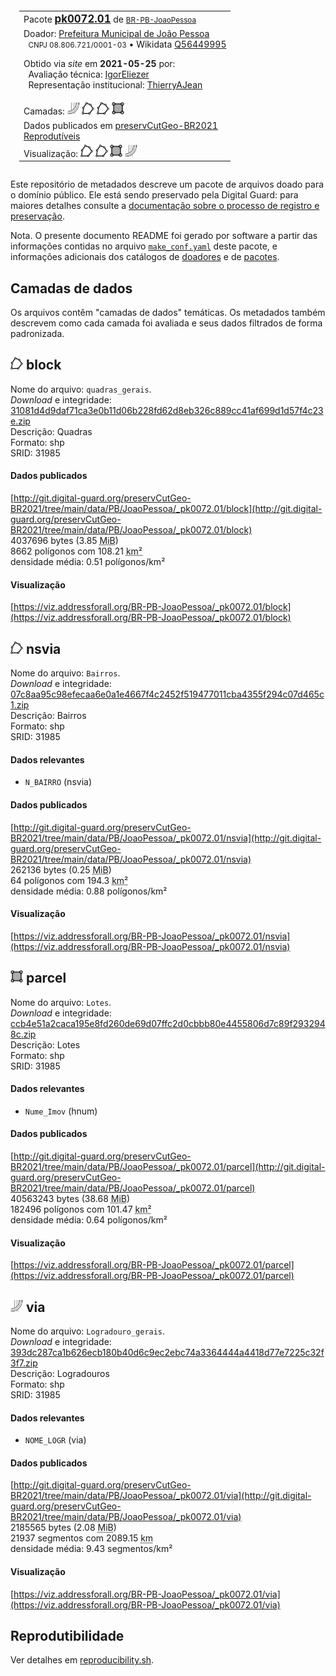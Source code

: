 <aside>
<table align="right" style="padding: 1em">
<tr><td>Pacote <a target="_git" title="link canônico para o git deste pacote" href="http://git.digital-guard.org/preserv-BR/blob/main/data/PB/JoaoPessoa/_pk0072.01"><big><b>pk0072.01</b></big></a> de <small><a target="_osmcodes" title="Jurisdição" href="https://osm.codes/BR-PB-JoaoPessoa">BR-PB-JoaoPessoa</a></small>
</td></tr>
<tr><td>
Doador: <a rel="external" target="_doador" href="https://www.joaopessoa.pb.gov.br/">Prefeitura Municipal de João Pessoa</a>
<br/>&nbsp; <small>CNPJ 08.806.721/0001-03</small> • Wikidata <a rel="external" target="_doador" title="link descritor Wikidata do doador" href="https://www.wikidata.org/wiki/Q56449995">Q56449995</a></small><br/>

Obtido via <i>site</i> em <b>2021-05-25</b> por:
<br/>&nbsp; Avaliação técnica: <a rel="external" target="_gitPerson" title="usuário Git" href="https://github.com/IgorEliezer">IgorEliezer</a>
<br/>&nbsp; Representação institucional: <a rel="external" target="_gitPerson" title="usuário Git" href="https://github.com/ThierryAJean">ThierryAJean</a><br/>
</td></tr>
<tr><td>Camadas: <a title="via" href="#-via"><img src="https://raw.githubusercontent.com/digital-guard/preserv/main/docs/assets/layerIcon-via.png" alt="via" width="20"/></a> <a title="block" href="#-block"><img src="https://raw.githubusercontent.com/digital-guard/preserv/main/docs/assets/layerIcon-block.png" alt="block" width="20"/></a> <a title="nsvia" href="#-nsvia"><img src="https://raw.githubusercontent.com/digital-guard/preserv/main/docs/assets/layerIcon-nsvia.png" alt="nsvia" width="20"/></a> <a title="parcel" href="#-parcel"><img src="https://raw.githubusercontent.com/digital-guard/preserv/main/docs/assets/layerIcon-parcel.png" alt="parcel" width="20"/></a> </td></tr>
<tr><td>Dados publicados em <a href="http://git.digital-guard.org/preservCutGeo-BR2021/tree/main/data/PB/JoaoPessoa/_pk0072.01">preservCutGeo-BR2021</a><br/><a href="#reprodutibilidade">Reprodutíveis</a></td></tr>
<tr><td>Visualização: <a title="block" href="https://viz.addressforall.org/BR-PB-JoaoPessoa/_pk0072.01/block"><img src="https://raw.githubusercontent.com/digital-guard/preserv/main/docs/assets/layerIcon-block.png" alt="block" width="20"/></a> <a title="nsvia" href="https://viz.addressforall.org/BR-PB-JoaoPessoa/_pk0072.01/nsvia"><img src="https://raw.githubusercontent.com/digital-guard/preserv/main/docs/assets/layerIcon-nsvia.png" alt="nsvia" width="20"/></a> <a title="parcel" href="https://viz.addressforall.org/BR-PB-JoaoPessoa/_pk0072.01/parcel"><img src="https://raw.githubusercontent.com/digital-guard/preserv/main/docs/assets/layerIcon-parcel.png" alt="parcel" width="20"/></a> <a title="via" href="https://viz.addressforall.org/BR-PB-JoaoPessoa/_pk0072.01/via"><img src="https://raw.githubusercontent.com/digital-guard/preserv/main/docs/assets/layerIcon-via.png" alt="via" width="20"/></a> </td></tr>
</table>
</aside>

<section>

Este repositório de metadados descreve um pacote de arquivos doado para o domínio público. Ele está sendo preservado pela Digital Guard: para maiores detalhes consulte a [documentação sobre o processo de registro e preservação](https://wiki.addressforall.org/doc/Documentação_Digital-guard).

Nota. O presente documento README foi gerado por software a partir das informações contidas no arquivo [`make_conf.yaml`](make_conf.yaml) deste pacote, e informações adicionais dos catálogos de [doadores](https://git.digital-guard.org/preserv-BR/blob/main/data/donor.csv) e de [pacotes](https://git.digital-guard.org/preserv-BR/blob/main/data/donatedPack.csv).

# Camadas de dados

Os arquivos contêm "camadas de dados" temáticas. Os metadados também descrevem como cada camada foi avaliada e seus dados filtrados de forma padronizada.

## <img src="https://raw.githubusercontent.com/digital-guard/preserv/main/docs/assets/layerIcon-block.png" alt="block" width="20"/> block

Nome do arquivo: `quadras_gerais`.<br/>*Download* e integridade: [31081d4d9daf71ca3e0b11d06b228fd62d8eb326c889cc41af699d1d57f4c23e.zip](http://dl.digital-guard.org/31081d4d9daf71ca3e0b11d06b228fd62d8eb326c889cc41af699d1d57f4c23e.zip)<br/>Descrição: Quadras<br/>Formato: shp<br/>SRID: 31985

#### Dados publicados
[http://git.digital-guard.org/preservCutGeo-BR2021/tree/main/data/PB/JoaoPessoa/_pk0072.01/block](http://git.digital-guard.org/preservCutGeo-BR2021/tree/main/data/PB/JoaoPessoa/_pk0072.01/block)<br/>4037696 bytes (3.85 <abbr title="mebibyte">MiB</abbr>)<br/>8662 polígonos com 108.21 <abbr title="quilômetros quadrados">km²</abbr><br/>densidade média: 0.51 polígonos/km²

#### Visualização
[https://viz.addressforall.org/BR-PB-JoaoPessoa/_pk0072.01/block](https://viz.addressforall.org/BR-PB-JoaoPessoa/_pk0072.01/block)
## <img src="https://raw.githubusercontent.com/digital-guard/preserv/main/docs/assets/layerIcon-nsvia.png" alt="nsvia" width="20"/> nsvia

Nome do arquivo: `Bairros`.<br/>*Download* e integridade: [07c8aa95c98efecaa6e0a1e4667f4c2452f519477011cba4355f294c07d465c1.zip](http://dl.digital-guard.org/07c8aa95c98efecaa6e0a1e4667f4c2452f519477011cba4355f294c07d465c1.zip)<br/>Descrição: Bairros<br/>Formato: shp<br/>SRID: 31985

#### Dados relevantes
* `N_BAIRRO` (nsvia)

#### Dados publicados
[http://git.digital-guard.org/preservCutGeo-BR2021/tree/main/data/PB/JoaoPessoa/_pk0072.01/nsvia](http://git.digital-guard.org/preservCutGeo-BR2021/tree/main/data/PB/JoaoPessoa/_pk0072.01/nsvia)<br/>262136 bytes (0.25 <abbr title="mebibyte">MiB</abbr>)<br/>64 polígonos com 194.3 <abbr title="quilômetros quadrados">km²</abbr><br/>densidade média: 0.88 polígonos/km²

#### Visualização
[https://viz.addressforall.org/BR-PB-JoaoPessoa/_pk0072.01/nsvia](https://viz.addressforall.org/BR-PB-JoaoPessoa/_pk0072.01/nsvia)
## <img src="https://raw.githubusercontent.com/digital-guard/preserv/main/docs/assets/layerIcon-parcel.png" alt="parcel" width="20"/> parcel

Nome do arquivo: `Lotes`.<br/>*Download* e integridade: [ccb4e51a2caca195e8fd260de69d07ffc2d0cbbb80e4455806d7c89f2932948c.zip](http://dl.digital-guard.org/ccb4e51a2caca195e8fd260de69d07ffc2d0cbbb80e4455806d7c89f2932948c.zip)<br/>Descrição: Lotes<br/>Formato: shp<br/>SRID: 31985

#### Dados relevantes
* `Nume_Imov` (hnum)

#### Dados publicados
[http://git.digital-guard.org/preservCutGeo-BR2021/tree/main/data/PB/JoaoPessoa/_pk0072.01/parcel](http://git.digital-guard.org/preservCutGeo-BR2021/tree/main/data/PB/JoaoPessoa/_pk0072.01/parcel)<br/>40563243 bytes (38.68 <abbr title="mebibyte">MiB</abbr>)<br/>182496 polígonos com 101.47 <abbr title="quilômetros quadrados">km²</abbr><br/>densidade média: 0.64 polígonos/km²

#### Visualização
[https://viz.addressforall.org/BR-PB-JoaoPessoa/_pk0072.01/parcel](https://viz.addressforall.org/BR-PB-JoaoPessoa/_pk0072.01/parcel)
## <img src="https://raw.githubusercontent.com/digital-guard/preserv/main/docs/assets/layerIcon-via.png" alt="via" width="20"/> via

Nome do arquivo: `Logradouro_gerais`.<br/>*Download* e integridade: [393dc287ca1b626ecb180b40d6c9ec2ebc74a3364444a4418d77e7225c32f3f7.zip](http://dl.digital-guard.org/393dc287ca1b626ecb180b40d6c9ec2ebc74a3364444a4418d77e7225c32f3f7.zip)<br/>Descrição: Logradouros<br/>Formato: shp<br/>SRID: 31985

#### Dados relevantes
* `NOME_LOGR` (via)

#### Dados publicados
[http://git.digital-guard.org/preservCutGeo-BR2021/tree/main/data/PB/JoaoPessoa/_pk0072.01/via](http://git.digital-guard.org/preservCutGeo-BR2021/tree/main/data/PB/JoaoPessoa/_pk0072.01/via)<br/>2185565 bytes (2.08 <abbr title="mebibyte">MiB</abbr>)<br/>21937 segmentos com 2089.15 <abbr title="quilômetros">km</abbr><br/>densidade média: 9.43 segmentos/km²

#### Visualização
[https://viz.addressforall.org/BR-PB-JoaoPessoa/_pk0072.01/via](https://viz.addressforall.org/BR-PB-JoaoPessoa/_pk0072.01/via)

</section>
<section>

# Reprodutibilidade

Ver detalhes em [reproducibility.sh](reproducibility.sh).

</section>

